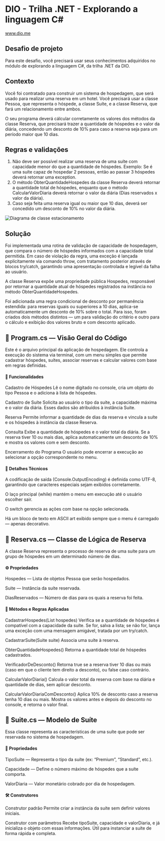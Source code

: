 # DIO - Trilha .NET - Explorando a linguagem C#
www.dio.me

## Desafio de projeto
Para este desafio, você precisará usar seus conhecimentos adquiridos no módulo de explorando a linguagem C#, da trilha .NET da DIO.

## Contexto
Você foi contratado para construir um sistema de hospedagem, que será usado para realizar uma reserva em um hotel. Você precisará usar a classe Pessoa, que representa o hóspede, a classe Suíte, e a classe Reserva, que fará um relacionamento entre ambos.

O seu programa deverá cálcular corretamente os valores dos métodos da classe Reserva, que precisará trazer a quantidade de hóspedes e o valor da diária, concedendo um desconto de 10% para caso a reserva seja para um período maior que 10 dias.

## Regras e validações
1. Não deve ser possível realizar uma reserva de uma suíte com capacidade menor do que a quantidade de hóspedes. Exemplo: Se é uma suíte capaz de hospedar 2 pessoas, então ao passar 3 hóspedes deverá retornar uma exception.
2. O método ObterQuantidadeHospedes da classe Reserva deverá retornar a quantidade total de hóspedes, enquanto que o método CalcularValorDiaria deverá retornar o valor da diária (Dias reservados x valor da diária).
3. Caso seja feita uma reserva igual ou maior que 10 dias, deverá ser concedido um desconto de 10% no valor da diária.


![Diagrama de classe estacionamento](diagrama_classe_hotel.png)

## Solução
Foi implementada uma rotina de validação de capacidade de hospedagem, que compara o número de hóspedes informados com a capacidade total permitida. Em caso de violação da regra, uma exceção é lançada explicitamente via comando throw, com tratamento posterior através de blocos try/catch, garantindo uma apresentação controlada e legível da falha ao usuário.

A classe Reserva expõe uma propriedade pública Hospedes, responsável por retornar a quantidade atual de hóspedes registrados na instância no método ObterQuantidadeHospedes.

Foi adicionada uma regra condicional de desconto por permanência estendida: para reservas iguais ou superiores a 10 dias, aplica-se automaticamente um desconto de 10% sobre o total. Para isso, foram criados dois métodos distintos — um para validação do critério e outro para o cálculo e exibição dos valores bruto e com desconto aplicado.

## 📄 Program.cs — Visão Geral do Código
Este é o arquivo principal da aplicação de hospedagem. Ele controla a execução do sistema via terminal, com um menu simples que permite cadastrar hóspedes, suítes, associar reservas e calcular valores com base em regras definidas.

#### 🧩 Funcionalidades
Cadastro de Hóspedes Lê o nome digitado no console, cria um objeto do tipo Pessoa e o adiciona à lista de hóspedes.

Cadastro de Suíte Solicita ao usuário o tipo da suíte, a capacidade máxima e o valor da diária. Esses dados são atribuídos à instância Suite.

Reserva Permite informar a quantidade de dias da reserva e vincula a suíte e os hóspedes à instância da classe Reserva.

Consulta Exibe a quantidade de hóspedes e o valor total da diária. Se a reserva tiver 10 ou mais dias, aplica automaticamente um desconto de 10% e mostra os valores com e sem desconto.

Encerramento do Programa O usuário pode encerrar a execução ao selecionar a opção correspondente no menu.

#### 💭 Detalhes Técnicos
A codificação de saída (Console.OutputEncoding) é definida como UTF-8, garantindo que caracteres especiais sejam exibidos corretamente.

O laço principal (while) mantém o menu em execução até o usuário escolher sair.

O switch gerencia as ações com base na opção selecionada.

Há um bloco de texto em ASCII art exibido sempre que o menu é carregado — apenas decorativo.

## 📄 Reserva.cs — Classe de Lógica de Reserva
A classe Reserva representa o processo de reserva de uma suíte para um grupo de hóspedes em um determinado número de dias.

#### ⚙️ Propriedades
Hospedes — Lista de objetos Pessoa que serão hospedados.

Suite — Instância da suíte reservada.

DiasReservados — Número de dias para os quais a reserva foi feita.

#### 🧩 Métodos e Regras Aplicadas
CadastrarHospedes(List<Pessoa> hospedes) Verifica se a quantidade de hóspedes é compatível com a capacidade da suíte. Se for, salva a lista; se não for, lança uma exceção com uma mensagem amigável, tratada por um try/catch.

CadastrarSuite(Suite suite) Associa uma suíte à reserva.

ObterQuantidadeHospedes() Retorna a quantidade total de hóspedes cadastrados.

VerificadorDeDesconto() Retorna true se a reserva tiver 10 dias ou mais (caso em que o cliente tem direito a desconto), ou false caso contrário.

CalcularValorDiaria() Calcula o valor total da reserva com base na diária e quantidade de dias, sem aplicar desconto.

CalcularValorDiariaComDesconto() Aplica 10% de desconto caso a reserva tenha 10 dias ou mais. Mostra os valores antes e depois do desconto no console, e retorna o valor final.

## 📄 Suite.cs — Modelo de Suíte
Essa classe representa as características de uma suíte que pode ser reservada no sistema de hospedagem.

#### 🧱 Propriedades
TipoSuite — Representa o tipo da suíte (ex: “Premium”, “Standard”, etc.).

Capacidade — Define o número máximo de hóspedes que a suíte comporta.

ValorDiaria — Valor monetário cobrado por dia de hospedagem.

#### 🛠️ Construtores
Construtor padrão Permite criar a instância da suíte sem definir valores iniciais.

Construtor com parâmetros Recebe tipoSuite, capacidade e valorDiaria, e já inicializa o objeto com essas informações. Útil para instanciar a suíte de forma rápida e completa.